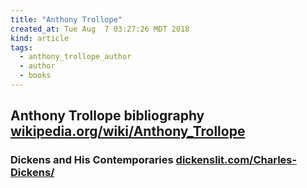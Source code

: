 ```yaml
---
title: "Anthony Trollope"
created_at: Tue Aug  7 03:27:26 MDT 2018
kind: article
tags:
  - anthony_trollope_author
  - author
  - books
---
```


<h2>
  Anthony Trollope bibliography
  <a href="https://en.wikipedia.org/wiki/Anthony_Trollope_bibliography" target="_blank">wikipedia.org/wiki/Anthony_Trollope</a>
</h2>

<h3>
  Dickens and His Contemporaries
  <a href="http://www.dickenslit.com/Charles-Dickens/conttemporary-authors-of-dickens.html" target="_blank">dickenslit.com/Charles-Dickens/</a>
</h3>

<!--
html boilerplate fragments
<a href="" target="_blank"></a>
<a name=""></a>
<img src="" width="400px">
<ul>
  <li></li>
  <li><a href="" target="_blank"></a></li>
</ul>
<pre>
</pre>
<p style="margin-bottom: 2em;"></p>
<hr style="border: 0; height: 3px; background: #333; background-image: linear-gradient(to right, #ccc, #333, #ccc);">
<pre><code>
</code></pre>
<math xmlns='http://www.w3.org/1998/Math/MathML' display='block'>
</math>
-->
